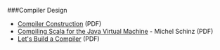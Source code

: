 ###Compiler Design
* [Compiler Construction](http://www.ethoberon.ethz.ch/WirthPubl/CBEAll.pdf) (PDF)
* [Compiling Scala for the Java Virtual Machine](http://lampwww.epfl.ch/~schinz/thesis-final-A4.pdf) - Michel Schinz (PDF)
* [Let's Build a Compiler](http://www.stack.nl/~marcov/compiler.pdf) (PDF)
